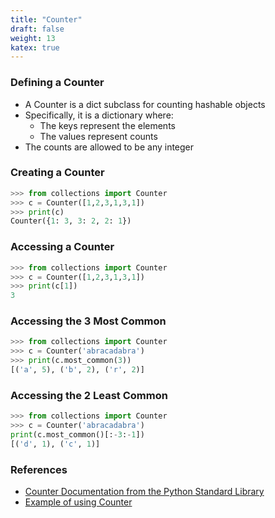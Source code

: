 ```yaml
---
title: "Counter"
draft: false
weight: 13
katex: true
---
```


### Defining a Counter
- A Counter is a dict subclass for counting hashable objects
- Specifically, it is a dictionary where:
	- The keys represent the elements
	- The values represent counts
- The counts are allowed to be any integer

### Creating a Counter

```python
>>> from collections import Counter
>>> c = Counter([1,2,3,1,3,1])
>>> print(c)
Counter({1: 3, 3: 2, 2: 1})
```

### Accessing a Counter

```python
>>> from collections import Counter
>>> c = Counter([1,2,3,1,3,1])
>>> print(c[1])
3
```

### Accessing the 3 Most Common

```python
>>> from collections import Counter
>>> c = Counter('abracadabra')
>>> print(c.most_common(3))
[('a', 5), ('b', 2), ('r', 2)]
```

### Accessing the 2 Least Common

```python
>>> from collections import Counter
>>> c = Counter('abracadabra')
print(c.most_common()[:-3:-1])
[('d', 1), ('c', 1)]
```

### References
- [Counter Documentation from the Python Standard Library](https://docs.python.org/3/library/collections.html#collections.Counter)
- [Example of using Counter](https://stackoverflow.com/a/20511316/12777044)
